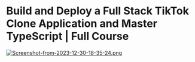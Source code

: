 # Build and Deploy a Full Stack TikTok Clone Application and Master TypeScript | Full Course
[![Screenshot-from-2023-12-30-18-35-24.png](https://i.postimg.cc/25CHVmnD/Screenshot-from-2023-12-30-18-35-24.png)](https://postimg.cc/18Y0jkWC)

